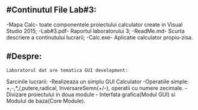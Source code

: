 #Continutul File Lab#3:
--
-Mapa Calc- toate componentele proiectului calculator create in Visual Studio 2015;
-Lab#3.pdf- Raportul laboratorului 3;
-ReadMe.md- Scurta descriere a continutului lucrarii;
-Calc.exe- Aplicatie calculator propiu-zisa.

#Despre:
--
	Laboratorul dat are tematica GUI development:
Sarcinile lucrarii: 
-Realizeaza un simplu GUI Calculator 
-Operatiile simple: +,-,*,/,putere,radical, InversareSemn(+/-), operatii cu numere zecimale. 
-Divizare proiectului in doua module - Interfata grafica(Modul GUI) si Modulul de baza(Core Module).  
